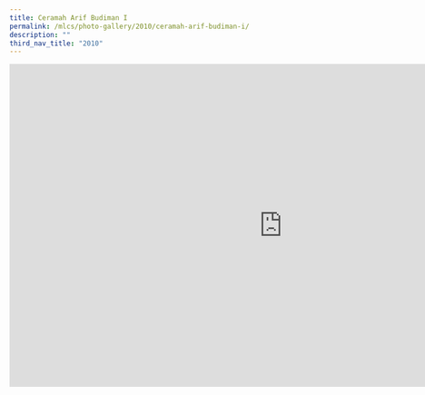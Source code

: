 ```yaml
---
title: Ceramah Arif Budiman I
permalink: /mlcs/photo-gallery/2010/ceramah-arif-budiman-i/
description: ""
third_nav_title: "2010"
---
```

<iframe allowfullscreen="true" height="569" width="960" frameborder="0" src="https://docs.google.com/presentation/d/e/2PACX-1vQTXofWjzx_X5QeE7zh-RahrfAuGZ2_0i1nJPfSVaj2fRjvit_mGZR7b8TSW3SMr2PYGYcUEwz7OuHu/embed?start=true&amp;loop=true&amp;delayms=5000"></iframe>